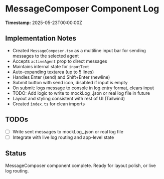 # MessageComposer Component Log

**Timestamp:** 2025-05-23T00:00:00Z

## Implementation Notes

- Created `MessageComposer.tsx` as a multiline input bar for sending messages to the selected agent
- Accepts `activeAgent` prop to direct messages
- Maintains internal state for `inputText`
- Auto-expanding textarea (up to 5 lines)
- Handles Enter (send) and Shift+Enter (newline)
- Submit button with send icon, disabled if input is empty
- On submit: logs message to console in log entry format, clears input
- TODO: Add logic to write to mockLog\_<agent>.json or real log file in future
- Layout and styling consistent with rest of UI (Tailwind)
- Created `index.ts` for clean imports

## TODOs

- [ ] Write sent messages to mockLog\_<agent>.json or real log file
- [ ] Integrate with live log routing and app-level state

## Status

MessageComposer component complete. Ready for layout polish, or live log routing.

